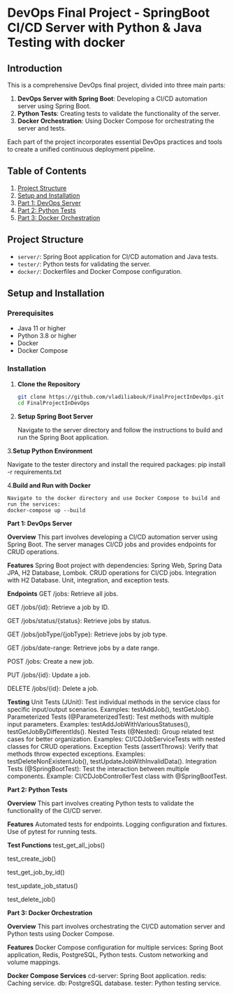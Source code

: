 # DevOps Final Project - SpringBoot CI/CD Server with Python & Java Testing with docker

## Introduction

This is a comprehensive DevOps final project, divided into three main parts:

1. **DevOps Server with Spring Boot**: Developing a CI/CD automation server using Spring Boot.
2. **Python Tests**: Creating tests to validate the functionality of the server.
3. **Docker Orchestration**: Using Docker Compose for orchestrating the server and tests.

Each part of the project incorporates essential DevOps practices and tools to create a unified continuous deployment pipeline.

## Table of Contents

1. [Project Structure](#project-structure)
2. [Setup and Installation](#setup-and-installation)
3. [Part 1: DevOps Server](#part-1-devops-server)
4. [Part 2: Python Tests](#part-2-python-tests)
5. [Part 3: Docker Orchestration](#part-3-docker-orchestration)


## Project Structure

- `server/`: Spring Boot application for CI/CD automation and Java tests.
- `tester/`: Python tests for validating the server.
- `docker/`: Dockerfiles and Docker Compose configuration.

## Setup and Installation

### Prerequisites

- Java 11 or higher
- Python 3.8 or higher
- Docker
- Docker Compose

### Installation

1. **Clone the Repository**

   ```bash
   git clone https://github.com/vladiliabouk/FinalProjectInDevOps.git
   cd FinalProjectInDevOps
   
2. **Setup Spring Boot Server**

   Navigate to the server directory and follow the instructions to build and run the Spring Boot application.

3.**Setup Python Environment**

   Navigate to the tester directory and install the required packages:
   pip install -r requirements.txt
   
4.**Build and Run with Docker**

    Navigate to the docker directory and use Docker Compose to build and run the services:
    docker-compose up --build

    
**Part 1: DevOps Server**

**Overview**
This part involves developing a CI/CD automation server using Spring Boot. The server manages CI/CD jobs and provides endpoints for CRUD operations.

**Features**
Spring Boot project with dependencies: Spring Web, Spring Data JPA, H2 Database, Lombok.
CRUD operations for CI/CD jobs.
Integration with H2 Database.
Unit, integration, and exception tests.

**Endpoints**
GET /jobs: Retrieve all jobs.

GET /jobs/{id}: Retrieve a job by ID.

GET /jobs/status/{status}: Retrieve jobs by status.

GET /jobs/jobType/{jobType}: Retrieve jobs by job type.

GET /jobs/date-range: Retrieve jobs by a date range.

POST /jobs: Create a new job.

PUT /jobs/{id}: Update a job.

DELETE /jobs/{id}: Delete a job.


**Testing**
Unit Tests (JUnit):
Test individual methods in the service class for specific input/output scenarios. Examples: testAddJob(), testGetJob().
Parameterized Tests (@ParameterizedTest): Test methods with multiple input parameters. Examples: testAddJobWithVariousStatuses(), testGetJobByDifferentIds().
Nested Tests (@Nested): Group related test cases for better organization. Examples: CI/CDJobServiceTests with nested classes for CRUD operations.
Exception Tests (assertThrows): Verify that methods throw expected exceptions. Examples: testDeleteNonExistentJob(), testUpdateJobWithInvalidData().
Integration Tests (@SpringBootTest): Test the interaction between multiple components. Example: CI/CDJobControllerTest class with @SpringBootTest.

**Part 2: Python Tests**

**Overview**
This part involves creating Python tests to validate the functionality of the CI/CD server.

**Features**
Automated tests for endpoints.
Logging configuration and fixtures.
Use of pytest for running tests.

**Test Functions**
test_get_all_jobs()

test_create_job()

test_get_job_by_id()

test_update_job_status()

test_delete_job()

**Part 3: Docker Orchestration**

**Overview**
This part involves orchestrating the CI/CD automation server and Python tests using Docker Compose.

**Features**
Docker Compose configuration for multiple services: Spring Boot application, Redis, PostgreSQL, Python tests.
Custom networking and volume mappings.

**Docker Compose Services**
cd-server: Spring Boot application.
redis: Caching service.
db: PostgreSQL database.
tester: Python testing service.
